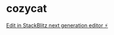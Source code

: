 # cozycat

[Edit in StackBlitz next generation editor ⚡️](https://stackblitz.com/~/github.com/rahim125606/cozycat)